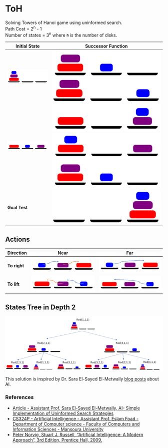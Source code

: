 # ToH
 Solving Towers of Hanoi game using uninformed search.\
 Path Cost = 2<sup>n</sup> - 1\
 Number of states = 3<sup>n</sup> where **`n`** is the number of disks.

|Initial State|Successor Function|
|---|---|
|![initial state 111](./images/111.PNG)|![move top near right](./images/211.PNG)![move top far right](./images/311.PNG)|
|![initial state 231](./images/231.PNG)|![331](./images/331.PNG)![131](./images/131.PNG)![211](./images/211.PNG)|
|**Goal Test**|![Goal Test](./images/333.PNG)|
## Actions
|Direction|Near|Far|
|---|---|---|
|**To right**|![near right](./images/rn.png)|![far right](./images/rf.png)|
|**To lift**|![near lift](./images/ln.png)|![far lift](./images/lf.png)|

## States Tree in Depth 2
![States Tree in Depth 2](./images/treeDepth2.PNG)

This solution is inspired by Dr. Sara El-Sayed El-Metwally [blog posts](http://sara-elmetwally.blogspot.com.eg/) about AI.
### References
- [Article - Assistant Prof. Sara El-Sayed El-Metwally, AI- Simple Implementation of Uninformed Search Strategies](https://www.codeproject.com/Articles/203828/AI-Simple-Implementation-of-Uninformed-Search-Stra)
- [CS324P - Artificial Intelligence - Assistant Prof. Eslam Foad - Department of Computer science - Faculty of Computers and Information Sciences - Mansoura University]() 
- [Peter Norvig, Stuart J. Russell, “Artificial Intelligence: A Modern Approach”, 3rd Edition, Prentice Hall, 2009.](http://aima.cs.berkeley.edu/)
